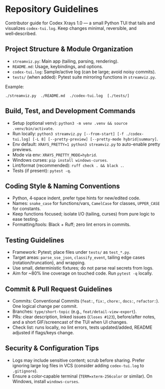 # Repository Guidelines

Contributor guide for Codex Xrays 1.0 — a small Python TUI that tails and visualizes `codex-tui.log`. Keep changes minimal, reversible, and well‑described.

## Project Structure & Module Organization
- `streamviz.py`: Main app (tailing, parsing, rendering).
- `README.md`: Usage, keybindings, and options.
- `codex-tui.log`: Sample/active log (can be large; avoid noisy commits).
- `tests/` (when added): Pytest suite mirroring functions in `streamviz.py`.

Example:
```
./streamviz.py  ./README.md  ./codex-tui.log  [./tests/]
```

## Build, Test, and Development Commands
- Setup (optional venv): `python3 -m venv .venv && source .venv/bin/activate`.
- Run locally: `python3 streamviz.py [--from-start] [-f ./codex-tui.log] [-L 8] [--pretty-preview] [--pretty-mode hybrid|summary]`.
- Env default: `XRAYS_PRETTY=1 python3 streamviz.py` to auto-enable pretty previews.
 - Mode via env: `XRAYS_PRETTY_MODE=hybrid`.
- Windows curses: `pip install windows-curses`.
- Lint/format (recommended): `ruff check . && black .`.
- Tests (if present): `pytest -q`.

## Coding Style & Naming Conventions
- Python, 4‑space indent, prefer type hints for new/edited code.
- Names: `snake_case` for functions/vars, `CamelCase` for classes, `UPPER_CASE` for constants.
- Keep functions focused; isolate I/O (tailing, curses) from pure logic to ease testing.
- Formatting/tools: Black + Ruff; zero lint errors in commits.

## Testing Guidelines
- Framework: Pytest; place files under `tests/` as `test_*.py`.
- Target areas: `parse_sse_json`, `classify_event`, tailing edge cases (rotation/truncation), and wrapping.
- Use small, deterministic fixtures; do not parse real secrets from logs.
- Aim for ~80% line coverage on touched code. Run `pytest -q` locally.

## Commit & Pull Request Guidelines
- Commits: Conventional Commits (`feat:`, `fix:`, `chore:`, `docs:`, `refactor:`). One logical change per commit.
- Branches: `type/short-topic` (e.g., `feat/detail-view-export`).
- PRs: clear description, linked issues (`Closes #123`), before/after notes, and a short GIF/screencast of the TUI when UI changes.
- Check list: runs locally, no lint errors, tests updated/added, README adjusted if flags/keys change.

## Security & Configuration Tips
- Logs may include sensitive content; scrub before sharing. Prefer ignoring large log files in VCS (consider adding `codex-tui.log` to `.gitignore`).
- Ensure a color‑capable terminal (`TERM=xterm-256color` or similar). On Windows, install `windows-curses`.

